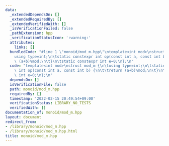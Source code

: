 ```yaml
---
data:
  _extendedDependsOn: []
  _extendedRequiredBy: []
  _extendedVerifiedWith: []
  _isVerificationFailed: false
  _pathExtension: hpp
  _verificationStatusIcon: ':warning:'
  attributes:
    links: []
  bundledCode: "#line 1 \"monoid/mod_m.hpp\"\ntemplate<int mod>\nstruct mod_m {\n\t\
    using type=int;\n\tstatic constexpr int op(const int a, const int b) {\n\t\treturn\
    \ (a+b)%mod;\n\t}\n\tstatic constexpr int e=0;\n};\n"
  code: "template<int mod>\nstruct mod_m {\n\tusing type=int;\n\tstatic constexpr\
    \ int op(const int a, const int b) {\n\t\treturn (a+b)%mod;\n\t}\n\tstatic constexpr\
    \ int e=0;\n};\n"
  dependsOn: []
  isVerificationFile: false
  path: monoid/mod_m.hpp
  requiredBy: []
  timestamp: '2022-02-15 20:49:54+09:00'
  verificationStatus: LIBRARY_NO_TESTS
  verifiedWith: []
documentation_of: monoid/mod_m.hpp
layout: document
redirect_from:
- /library/monoid/mod_m.hpp
- /library/monoid/mod_m.hpp.html
title: monoid/mod_m.hpp
---
```


